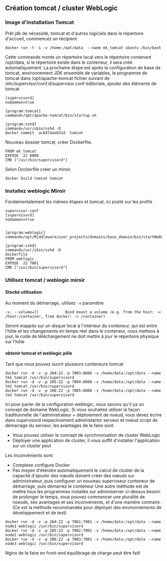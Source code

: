 ## Création tomcat / cluster WebLogic
### Image d'installation Tomcat

Prêt jdk de nécessité, tomcat et d'autres logiciels dans le répertoire d'accueil, commencez un récipient
```
docker run -t -i -v /home:/opt/data  --name mk_tomcat ubuntu /bin/bash
```
Cette commande monte un répertoire local vers le répertoire contenant /opt/data, si le répertoire existe dans le conteneur, il sera créé automatiquement.
La prochaine étape est après la configuration de base de tomcat, environnement JDK ensemble de variables, le programme de tomcat dans /opt/apache-tomcat
fichier suivant de /etc/supervisor/conf.d/supervisor.conf éditoriale, ajouter des éléments de tomcat
```
[supervisord]
nodaemon=true

[program:tomcat]
command=/opt/apache-tomcat/bin/startup.sh

[program:sshd]
command=/usr/sbin/sshd -D
docker commit  ac6474aeb31d  tomcat
```
Nouveau dossier tomcat, créer Dockerfile.
```
FROM mk_tomcat
EXPOSE  22 8080
CMD ["/usr/bin/supervisord"]
```
Selon Dockerfile créer un miroir.
```
docker build tomcat tomcat
```
### Installez weblogic Miroir

Fondamentalement les mêmes étapes et tomcat, ici posté sur les profils
```
supervisor.conf
[supervisord]
nodaemon=true


[program:weblogic]
command=/opt/Middleware/user_projects/domains/base_domain/bin/startWebLogic.sh

[program:sshd]
command=/usr/sbin/sshd -D
dockerfile
FROM weblogic
EXPOSE  22 7001
CMD ["/usr/bin/supervisord"]
```
### Utilisez tomcat / weblogic miroir
#### Stocké utilisation

Au moment du démarrage, utilisez `-v` paramètre

    -v, --volume=[]            Bind mount a volume (e.g. from the host: -v /host:/container, from docker: -v /container)

Seront mappés sur un disque local à l'intérieur du conteneur, qui est entre l'hôte et les changements en temps réel dans le conteneur, nous mettons à jour, le code de téléchargement ne doit mettre à jour le répertoire physique sur l'hôte

#### obtenir tomcat et weblogic pôle

Tant que vous pouvez ouvrir plusieurs conteneurs tomcat
```
docker run -d -v -p 204:22 -p 7003:8080 -v /home/data:/opt/data --name tm1 tomcat /usr/bin/supervisord
docker run -d -v -p 205:22 -p 7004:8080 -v /home/data:/opt/data --name tm2 tomcat /usr/bin/supervisord
docker run -d -v -p 206:22 -p 7005:8080 -v /home/data:/opt/data --name tm3 tomcat /usr/bin/supervisord
```
Ici pour parler de la configuration weblogic, nous savons qu'il ya un concept de domaine WebLogic. Si vous souhaitez utiliser la façon traditionnelle de l'administrateur + déploiement de noeud, vous devez écrire dans supervisord respectivement administartor serveur et noeud script de démarrage du serveur, les avantages de le faire sont:
* Vous pouvez utiliser le concept de synchronisation de cluster WebLogic
* Déployer une application de cluster, il vous suffit d'installer l'application sur un cluster peut

Les inconvénients sont:
* Complexe configure Docker
* Pas moyen d'étendre automatiquement le calcul de cluster de la capacité d'ajouter des nœuds doivent créer des nœuds sur administrateur, 
puis configurer un nouveau superviseur conteneur de démarrage, puis démarrez le conteneur Une autre méthode est de mettre tous les programmes installés sur adminiserver 
ci-dessus besoin de prolonger le temps, vous pouvez commencer une pluralité de noeuds, ses avantages et ses inconvénients, et d'une manière contraire.
(Ce est la méthode recommandée pour déployer des environnements de développement et de test)
```
docker run -d -v -p 204:22 -p 7001:7001 -v /home/data:/opt/data --name node1 weblogic /usr/bin/supervisord
docker run -d -v -p 205:22 -p 7002:7001 -v /home/data:/opt/data --name node2 weblogic /usr/bin/supervisord
docker run -d -v -p 206:22 -p 7003:7001 -v /home/data:/opt/data --name node3 weblogic /usr/bin/supervisord
```

Nginx de le faire en front-end équilibrage de charge peut être fait!
